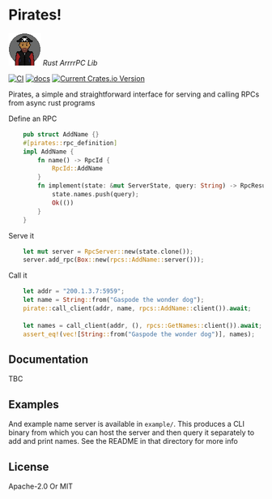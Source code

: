 # Pirates!
![pirate](resources/pirate.png) *Rust ArrrrPC Lib* 

[![CI](https://github.com/tehsmeely/pirates/actions/workflows/ci.yml/badge.svg)](https://github.com/tehsmeely/pirates/actions/workflows/ci.yml)
[![docs](https://docs.rs/pirates/badge.svg)](https://docs.rs/pirates/)
[![Current Crates.io Version](https://img.shields.io/crates/v/pirates.svg)](https://crates.io/crates/pirates)


Pirates, a simple and straightforward interface for serving and calling RPCs from async rust programs


Define an RPC
```rust
    pub struct AddName {}
    #[pirates::rpc_definition]
    impl AddName {
        fn name() -> RpcId {
            RpcId::AddName
        }
        fn implement(state: &mut ServerState, query: String) -> RpcResult<()> {
            state.names.push(query);
            Ok(())
        }
    }
```

Serve it
```rust
    let mut server = RpcServer::new(state.clone());
    server.add_rpc(Box::new(rpcs::AddName::server()));
```

Call it
```rust
    let addr = "200.1.3.7:5959";
    let name = String::from("Gaspode the wonder dog");
    pirate::call_client(addr, name, rpcs::AddName::client()).await;

    let names = call_client(addr, (), rpcs::GetNames::client()).await;
    assert_eq!(vec![String::from("Gaspode the wonder dog")], names);
```

## Documentation

TBC

## Examples

And example name server is available in `example/`.
This produces a CLI binary from which you can host the server and then query it
separately to add and print names. See the README in that directory for more info


## License
Apache-2.0 Or MIT 